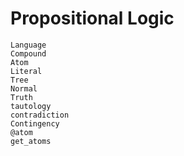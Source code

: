 
# Propositional Logic

```@docs
Language
Compound
Atom
Literal
Tree
Normal
Truth
tautology
contradiction
Contingency
@atom
get_atoms
```
